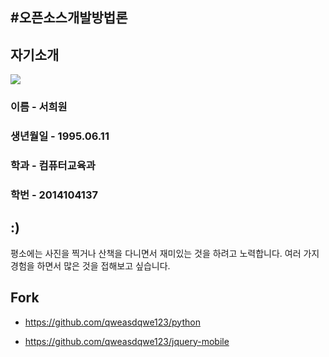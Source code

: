 #오픈소스개발방법론
---

## 자기소개

![](https://user-images.githubusercontent.com/43663791/47368489-b1fcf000-d71c-11e8-993a-aa2db96075cc.PNG)

### 이름 - 서희원
### 생년월일 - 1995.06.11
### 학과 - 컴퓨터교육과
### 학번 - 2014104137


## :)
평소에는 사진을 찍거나 산책을 다니면서 재미있는 것을 하려고 노력합니다. 여러 가지 경험을 하면서 많은 것을 접해보고 싶습니다.


## Fork

- https://github.com/qweasdqwe123/python

- https://github.com/qweasdqwe123/jquery-mobile
